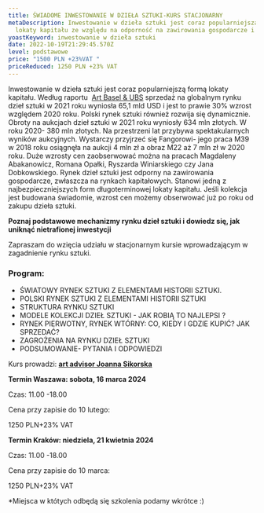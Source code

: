 ```yaml
---
title: ŚWIADOME INWESTOWANIE W DZIEŁA SZTUKI-KURS STACJONARNY
metaDescription: Inwestowanie w dzieła sztuki jest coraz popularniejszą formą
  lokaty kapitału ze względu na odporność na zawirowania gospodarcze i inflację
yoastKeyword: inwestowanie w dzieła sztuki
date: 2022-10-19T21:29:45.570Z
level: podstawowe
price: "1500 PLN +23%VAT "
priceReduced: 1250 PLN +23% VAT
---
```

 Inwestowanie w dzieła sztuki jest coraz popularniejszą formą lokaty kapitału. Według raportu  [Art Basel & UBS](https://www.artbasel.com/news/art-market-report) sprzedaż na globalnym rynku dzieł sztuki w 2021 roku wyniosła 65,1 mld USD i jest to prawie 30% wzrost względem 2020 roku. Polski rynek sztuki również rozwija się dynamicznie. Obroty na aukcjach dzieł sztuki w 2021 roku wyniosły 634 mln złotych. W roku 2020- 380 mln złotych. Na przestrzeni lat przybywa  spektakularnych wyników aukcyjnych. Wystarczy przyjrzeć się Fangorowi- jego praca M39 w 2018 roku osiągnęła na aukcji 4 mln zł a obraz M22 aż 7 mln zł w 2020 roku. Duże wzrosty cen zaobserwować można na pracach Magdaleny Abakanowicz, Romana Opałki, Ryszarda Winiarskiego czy Jana Dobkowskiego. Rynek dzieł sztuki jest odporny na zawirowania gospodarcze, zwłaszcza na rynkach kapitałowych. Stanowi jedną z najbezpieczniejszych form długoterminowej lokaty kapitału. Jeśli kolekcja jest budowana świadomie, wzrost cen możemy obserwować już po roku od zakupu dzieła sztuki.

**Poznaj podstawowe mechanizmy rynku dzieł sztuki i dowiedz się, jak uniknąć nietrafionej inwestycji**

Zapraszam do wzięcia udziału w stacjonarnym kursie wprowadzającym w zagadnienie rynku sztuki.

### **Program:**

* ŚWIATOWY  RYNEK SZTUKI Z ELEMENTAMI HISTORII SZTUKI.
* POLSKI RYNEK SZTUKI Z ELEMENTAMI HISTORII SZTUKI 
* STRUKTURA RYNKU SZTUKI 
* MODELE KOLEKCJI DZIEŁ SZTUKI - JAK ROBIĄ TO NAJLEPSI ?
* RYNEK PIERWOTNY, RYNEK WTÓRNY: CO, KIEDY I GDZIE KUPIĆ? JAK SPRZEDAĆ?
* ZAGROŻENIA NA RYNKU DZIEŁ SZTUKI
* PODSUMOWANIE- PYTANIA I ODPOWIEDZI

Kurs prowadzi: [**art advisor Joanna Sikorska** ](https://artdivision.pl/zespol/artadvisor-joannasikorska)

**Termin Waszawa: sobota, 16 marca 2024**

Czas: 11.00 -18.00  

Cena przy zapisie do 10 lutego: 

1250 PLN+23% VAT

**Termin Kraków:  niedziela, 21 kwietnia 2024** 

Czas: 11.00 -18.00  

Cena przy zapisie do 10 marca: 

1250 PLN+23% VAT

\*Miejsca w któtych odbędą się szkolenia podamy wkrótce :)